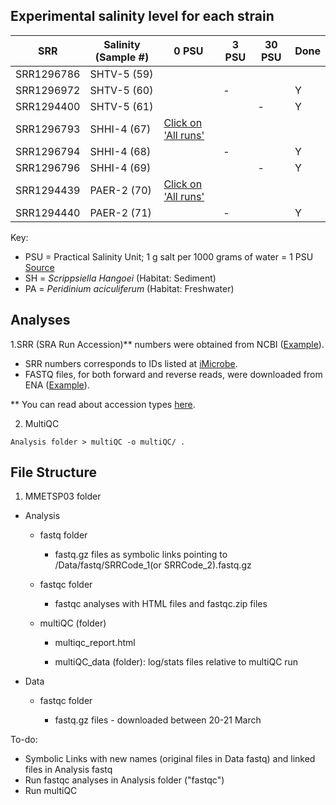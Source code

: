 ## Experimental salinity level for each strain

| SRR        | Salinity (Sample #)|  0 PSU | 3 PSU	| 30 PSU	| Done |
|--------    | -------------------|-----   |---	   |---	    | ---  |
| SRR1296786 |  SHTV-5 (59) 	     |   	    |  	    |   	    |      |
| SRR1296972 |  SHTV-5 (60) 	     |   	    |  - 	  |   	    | Y    |
| SRR1294400 | SHTV-5 (61)	       |   	    |   	  |  - 	 | Y    |
| SRR1296793 | SHHI-4 (67)|[Click on 'All runs'](https://www.ncbi.nlm.nih.gov/sra/?term=SRR1294439)|  	   |   	  |      |
| SRR1296794 | SHHI-4 (68)	       |   	    |  -	  |   	  | Y    |
| SRR1296796 | SHHI-4 (69)	       |    	   |  	   |   -	 | Y    |
| SRR1294439 | PAER-2 (70)|[Click on 'All runs'](https://www.ncbi.nlm.nih.gov/sra/?term=SRR1294439)	 |   |   |      |
| SRR1294440 | PAER-2 (71)	       |   	    |  -	  |   	  | Y    |

Key:

+ PSU = Practical Salinity Unit; 1 g salt per 1000 grams of water = 1 PSU [Source](https://podaac.jpl.nasa.gov/SeaSurfaceSalinity)
+ SH = *Scrippsiella Hangoei* (Habitat: Sediment)
+ PA = *Peridinium aciculiferum* (Habitat: Freshwater)

## Analyses

1.SRR (SRA Run Accession)** numbers were obtained from NCBI ([Example](https://www.ncbi.nlm.nih.gov/sra?LinkName=biosample_sra&from_uid=2740276)).
* SRR numbers corresponds to IDs listed at [iMicrobe](https://www.imicrobe.us/#/investigators/180).
* FASTQ files, for both forward and reverse reads, were downloaded from ENA ([Example](https://www.ebi.ac.uk/ena/data/view/SRR1294400)).

** You can read about accession types [here](https://www.ncbi.nlm.nih.gov/books/NBK56913/#search.what_do_the_different_sra_accessi).

2. MultiQC

```
Analysis folder > multiQC -o multiQC/ .
```

## File Structure

1. MMETSP03 folder

* Analysis

  * fastq folder
  
    * fastq.gz files as symbolic links pointing to /Data/fastq/SRRCode_1(or SRRCode_2).fastq.gz
  
  * fastqc folder
  
    * fastqc analyses with HTML files and fastqc.zip files
  
  * multiQC (folder)
  
    * multiqc_report.html
    
    * multiQC_data (folder): log/stats files relative to multiQC run

* Data

  * fastqc folder
  
    * fastq.gz files - downloaded between 20-21 March

To-do:

 - Symbolic Links with new names (original files in Data fastq) and linked files in Analysis fastq
 - Run fastqc analyses in Analysis folder ("fastqc")
 - Run multiQC
 
